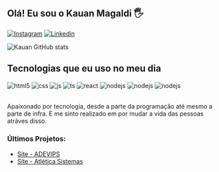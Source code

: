 ## Olá! Eu sou o Kauan Magaldi 🖐️

[![Instagram](https://img.shields.io/badge/Instagram-E4405F?style=for-the-badge&logo=instagram&logoColor=white)](https://www.instagram.com/kauan_magaldi/)
[![Linkedin](https://img.shields.io/badge/LinkedIn-0077B5?style=for-the-badge&logo=linkedin&logoColor=white)](https://www.linkedin.com/in/kauan-magaldi-811759219/)

![Kauan GitHub stats](https://github-readme-stats.vercel.app/api?username=kauanmagaldi29&show_icons=true&theme=dracula&count_private=true)

## Tecnologias que eu uso no meu dia

<div style="display: inline_block">
  <img align="center" alt="html5" src="https://img.shields.io/badge/HTML5-E34F26?style=for-the-badge&logo=html5&logoColor=white" />
  <img align="center" alt="css" src="https://img.shields.io/badge/CSS3-1572B6?style=for-the-badge&logo=css3&logoColor=white" />
  <img align="center" alt="js" src="https://img.shields.io/badge/JavaScript-F7DF1E?style=for-the-badge&logo=javascript&logoColor=black" />
  <img align="center" alt="ts" src="https://img.shields.io/badge/TypeScript-007ACC?style=for-the-badge&logo=typescript&logoColor=white" />
  <img align="center" alt="react" src="https://img.shields.io/badge/React-20232A?style=for-the-badge&logo=react&logoColor=61DAFB" />
  <img align="center" alt="nodejs" src="https://img.shields.io/badge/Node.js-43853D?style=for-the-badge&logo=node.js&logoColor=white" />
  <img align="center" alt="nodejs" src="https://img.shields.io/badge/MySQL-00000F?style=for-the-badge&logo=mysql&logoColor=white" />
  <img align="center" alt="nodejs" src="https://img.shields.io/badge/Angular-DD0031?style=for-the-badge&logo=angular&logoColor=white" /> 
  <br>

  
</div><br/>

Apaixonado por tecnologia, desde a parte da programação até mesmo a parte de infra. E me sinto realizado em por mudar a vida das pessoas atráves disso.

### Últimos Projetos:
- [Site - ADEVIPS](https://www.adevips.com.br/)<br/>
- [Site - Atlética Sistemas](https://www.atleticasistemas.com.br/)<br/>

